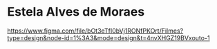 # Estela Alves de Moraes 

https://www.figma.com/file/bOt3eTfI0bVj1RONfPKOrt/Filmes?type=design&node-id=1%3A3&mode=design&t=4nvXHGZ19BVxouto-1